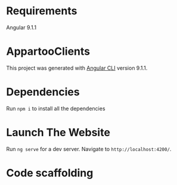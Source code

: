 
# Requirements

Angular 9.1.1

# AppartooClients

This project was generated with [Angular CLI](https://github.com/angular/angular-cli) version 9.1.1.

# Dependencies

Run `npm i` to install all the dependencies

# Launch The Website

Run `ng serve` for a dev server. Navigate to `http://localhost:4200/`.

# Code scaffolding
